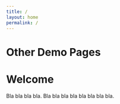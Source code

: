 ```yaml
---
title: /
layout: home
permalink: /
---
```


# Other Demo Pages


# Welcome

Bla bla bla bla. Bla bla bla bla bla bla bla bla.
